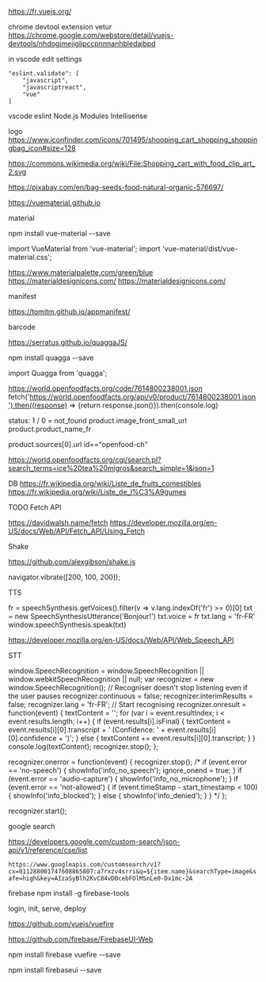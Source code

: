 https://fr.vuejs.org/

chrome devtool extension
vetur
https://chrome.google.com/webstore/detail/vuejs-devtools/nhdogjmejiglipccpnnnanhbledajbpd



in vscode edit settings

    "eslint.validate": [
        "javascript",
        "javascriptreact",
        "vue"
    ]


vscode
eslint
Node.js Modules Intellisense





logo
https://www.iconfinder.com/icons/701495/shooping_cart_shopping_shoppingbag_icon#size=128

https://commons.wikimedia.org/wiki/File:Shopping_cart_with_food_clip_art_2.svg

https://pixabay.com/en/bag-seeds-food-natural-organic-576697/


https://vuematerial.github.io

 material

 npm install vue-material --save

<link rel="stylesheet" href="//fonts.googleapis.com/css?family=Roboto:300,400,500,700,400italic">
<link rel="stylesheet" href="//fonts.googleapis.com/icon?family=Material+Icons">

import VueMaterial from 'vue-material';
import 'vue-material/dist/vue-material.css';


https://www.materialpalette.com/green/blue
https://materialdesignicons.com/
https://materialdesignicons.com/


manifest

https://tomitm.github.io/appmanifest/


barcode

https://serratus.github.io/quaggaJS/

 npm install quagga --save

import Quagga from 'quagga';

https://world.openfoodfacts.org/code/7614800238001.json
fetch('https://world.openfoodfacts.org/api/v0/product/7614800238001.json').then((response) => {return response.json()}).then(console.log)


status: 1 / 0 = not_found
product.image_front_small_url
product.product_name_fr

product.sources[0].url id=="openfood-ch"

https://world.openfoodfacts.org/cgi/search.pl?search_terms=ice%20tea%20migros&search_simple=1&json=1


DB
https://fr.wikipedia.org/wiki/Liste_de_fruits_comestibles
https://fr.wikipedia.org/wiki/Liste_de_l%C3%A9gumes


TODO Fetch API

https://davidwalsh.name/fetch
https://developer.mozilla.org/en-US/docs/Web/API/Fetch_API/Using_Fetch


Shake

https://github.com/alexgibson/shake.js

navigator.vibrate([200, 100, 200]);


TTS

fr = speechSynthesis.getVoices().filter(v => v.lang.indexOf('fr') >= 0)[0]
txt = new SpeechSynthesisUtterance('Bonjour!')
txt.voice = fr
txt.lang = 'fr-FR'
window.speechSynthesis.speak(txt)

https://developer.mozilla.org/en-US/docs/Web/API/Web_Speech_API

STT

 window.SpeechRecognition = window.SpeechRecognition        ||
                                    window.webkitSpeechRecognition  ||
                                    null;
var recognizer = new window.SpeechRecognition();
// Recogniser doesn't stop listening even if the user pauses
recognizer.continuous = false;
recognizer.interimResults = false;
recognizer.lang = 'fr-FR';
// Start recognising
recognizer.onresult = function(event) {
   textContent = '';
   for (var i = event.resultIndex; i < event.results.length; i++) {
      if (event.results[i].isFinal) {
         textContent = event.results[i][0].transcript + ' (Confidence: ' + event.results[i][0].confidence + ')';
      } else {
         textContent += event.results[i][0].transcript;
      }
   }
   console.log(textContent);
   recognizer.stop();
};

  recognizer.onerror = function(event) {
      recognizer.stop();
    /*
    if (event.error == 'no-speech') {
      showInfo('info_no_speech');
      ignore_onend = true;
    }
    if (event.error == 'audio-capture') {
      showInfo('info_no_microphone');
    }
    if (event.error == 'not-allowed') {
      if (event.timeStamp - start_timestamp < 100) {
        showInfo('info_blocked');
      } else {
        showInfo('info_denied');
      }
    }
    */
  };

recognizer.start();



google search


https://developers.google.com/custom-search/json-api/v1/reference/cse/list

`https://www.googleapis.com/customsearch/v1?cx=011288001747608865807:a7rxzv4srri&q=${item.name}&searchType=image&safe=high&key=AIzaSyBlh2KvC84vD0cebFOlMSnLe0-Dx1mc-2A`



firebase
npm install -g firebase-tools

login, init, serve, deploy


https://github.com/vuejs/vuefire


https://github.com/firebase/FirebaseUI-Web

npm install firebase vuefire --save

npm install firebaseui --save